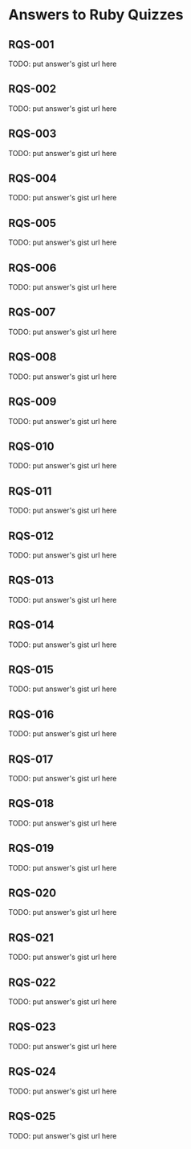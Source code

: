 # Answers to Ruby Quizzes

## RQS-001

TODO: put answer's gist url here

## RQS-002

TODO: put answer's gist url here

## RQS-003

TODO: put answer's gist url here

## RQS-004

TODO: put answer's gist url here

## RQS-005

TODO: put answer's gist url here

## RQS-006

TODO: put answer's gist url here

## RQS-007

TODO: put answer's gist url here

## RQS-008

TODO: put answer's gist url here

## RQS-009

TODO: put answer's gist url here

## RQS-010

TODO: put answer's gist url here

## RQS-011

TODO: put answer's gist url here

## RQS-012

TODO: put answer's gist url here

## RQS-013

TODO: put answer's gist url here

## RQS-014

TODO: put answer's gist url here

## RQS-015

TODO: put answer's gist url here

## RQS-016

TODO: put answer's gist url here

## RQS-017

TODO: put answer's gist url here

## RQS-018

TODO: put answer's gist url here

## RQS-019

TODO: put answer's gist url here

## RQS-020

TODO: put answer's gist url here

## RQS-021

TODO: put answer's gist url here

## RQS-022

TODO: put answer's gist url here

## RQS-023

TODO: put answer's gist url here

## RQS-024

TODO: put answer's gist url here

## RQS-025

TODO: put answer's gist url here
